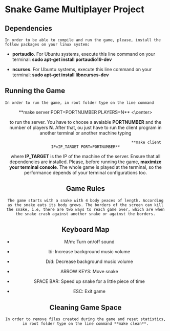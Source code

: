 # Snake Game Multiplayer Project

## Dependencies

    In order to be able to compile and run the game, please, install the follow packages on your linux system:

- **portaudio**. For Ubuntu systems, execute this line command on your terminal: **sudo apt-get install portaudio19-dev**

- **ncurses**. For Ubuntu systems, execute this line command on your terminal: **sudo apt-get install libncurses-dev**

## Running the Game

    In order to run the game, in root folder type on the line command

<center> **make server PORT=PORTNUMBER PLAYERS=N** <\center>

to run the server. You have to choose a avaiable __PORTNUMBER__ and the number of players __N__. After that, ou just have to run the client program in another terminal or another machine typing 

                                                         **make client IP=IP_TARGET PORT=PORTNUMBER**

where __IP_TARGET__ is the IP of the machine of the server. Ensure that all dependencies are installed. Please, before running the game, __maximize your terminal console__. The whole game is played at the terminal, so the performance depends of your terminal configurations too.

## Game Rules

    The game starts with a snake with 4 body peaces of length. According as the snake eats its body grows. The borders of the screen can kill the snake, i.e, there are two ways to reach game over, which are when the snake crash against another snake or against the borders.

## Keyboard Map

- M/m: Turn on/off sound

- I/i: Increase background music volume

- D/d: Decrease background music volume

- ARROW KEYS: Move snake

- SPACE BAR: Speed up snake for a little piece of time

- ESC: Exit game

## Cleaning Game Space

    In order to remove files created during the game and reset statistics, in root folder type on the line command **make clean**.


























